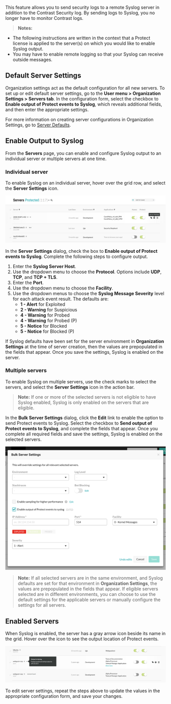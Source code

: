 <!--
title: "Output to Syslog"
description: "Overview of how to send protection events to Syslog"
tags: "user server Protection Syslog Output"
-->

This feature allows you to send security logs to a remote Syslog server in addition to the Contrast Security log. By sending logs to Syslog, you no longer have to monitor Contrast logs. 

> **Notes:** 
 * The following instructions are written in the context that a Protect license is applied to the server(s) on which you would like to enable Syslog output. 
 * You may have to enable remote logging so that your Syslog can receive outside messages. 

## Default Server Settings

Organization settings act as the default configuration for all new servers. To set up or edit default server settings, go to the **User menu > Organization Settings > Servers tab**. In the configuration form, select the checkbox to **Enable output of Protect events to Syslog**, which reveals additional fields, and then enter the appropriate settings.

For more information on creating server configurations in Organization Settings, go to [Server Defaults](admin-orgsettings.html#org-server). 

## Enable Output to Syslog 

From the **Servers** page, you can enable and configure Syslog output to an individual server or multiple servers at one time. 

### Individual server 

To enable Syslog on an individual server, hover over the grid row, and select the **Server Settings** icon. 

<a href="assets/images/Server-settings-grid.png" rel="lightbox" title="Enable Syslog for a server in Server Settings"><img class="thumbnail" src="assets/images/Server-settings-grid.png"/></a>

In the **Server Settings** dialog, check the box to **Enable output of Protect events to Syslog**. Complete the following steps to configure output. 

1. Enter the **Syslog Server Host**.
2. Use the dropdown menu to choose the **Protocol**. Options include **UDP**, **TCP**, and **TCP + TLS**.
3. Enter the **Port**. 
4. Use the dropdown menu to choose the **Facility**. 
5. Use the dropdown menus to choose the **Syslog Message Severity** level for each attack event result. The defaults are:
   * **1 - Alert** for Exploited
   * **2 - Warning** for Suspicious
   * **4 - Warning** for Probed
   * **4 - Warning** for Probed (P)
   * **5 - Notice** for Blocked
   * **5 - Notice** for Blocked (P)

If Syslog defaults have been set for the server environment in **Organization Settings** at the time of server creation, then the values are prepopulated in the fields that appear. Once you save the settings, Syslog is enabled on the server.

### Multiple servers

To enable Syslog on multiple servers, use the check marks to select the servers, and select the **Server Settings** icon in the action bar. 

> **Note:** If one or more of the selected servers is not eligible to have Syslog enabled, Syslog is only enabled on the servers that are eligible. 

In the **Bulk Server Settings** dialog, click the **Edit** link to enable the option to send Protect events to Syslog. Select the checkbox to **Send output of Protect events to Syslog**, and complete the fields that appear. Once you complete all required fields and save the settings, Syslog is enabled on the selected servers. 

<a href="assets/images/Bulk-server-settings.png" rel="lightbox" title="Enable Syslog for multiple servers"><img class="thumbnail" src="assets/images/Bulk-server-settings.png"/></a>

> **Note:** If all selected servers are in the same environment, and Syslog defaults are set for that environment in **Organization Settings**, the values are prepopulated in the fields that appear. If eligible servers selected are in different environments, you can choose to use the default settings for the applicable servers or manually configure the settings for all servers. 

## Enabled Servers

When Syslog is enabled, the server has a gray arrow icon beside its name in the grid. Hover over the icon to see the output location of Protect events.

<a href="assets/images/Output-to-syslog.png" rel="lightbox" title="Output to Syslog enabled"><img class="thumbnail" src="assets/images/Output-to-syslog.png"/></a>

To edit server settings, repeat the steps above to update the values in the appropriate configuration form, and save your changes. 


